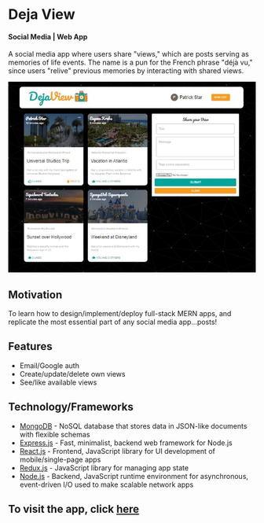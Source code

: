 # Deja View
#### Social Media | Web App
A social media app where users share "views," which are posts serving as memories of life events. The name is a pun for the French phrase "déjà vu," since users "relive" previous memories by interacting with shared views.

![Deja View Home](https://raw.githubusercontent.com/rjnares/deja-view/main/images/deja-view-home.JPG)

## Motivation
To learn how to design/implement/deploy full-stack MERN apps, and replicate the most essential part of any social media app...posts!

## Features
- Email/Google auth
- Create/update/delete own views
- See/like available views

## Technology/Frameworks
- [MongoDB](https://mongodb.com/) - NoSQL database that stores data in JSON-like documents with flexible schemas
- [Express.js](https://expressjs.com/) - Fast, minimalist, backend web framework for Node.js
- [React.js](https://reactjs.org/) - Frontend, JavaScript library for UI development of mobile/single-page apps
- [Redux.js](https://redux.js.org/) - JavaScript library for managing app state
- [Node.js](https://nodejs.org/) - Backend, JavaScript runtime environment for asynchronous, event-driven I/O used to make scalable network apps

## To visit the app, click [here](https://deja-view.netlify.app/)
